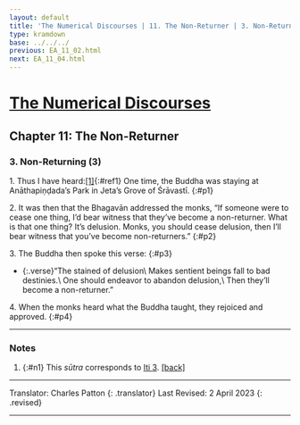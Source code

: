 ```yaml
---
layout: default
title: 'The Numerical Discourses | 11. The Non-Returner | 3. Non-Returning (3)'
type: kramdown
base: ../../../
previous: EA_11_02.html
next: EA_11_04.html
---
```


# [The Numerical Discourses](../index.html)
## Chapter 11: The Non-Returner
### 3. Non-Returning (3)

1\. Thus I have heard:[\[1\]](#n1){:#ref1} One time, the Buddha was staying at Anāthapiṇḍada’s Park in Jeta’s Grove of Śrāvastī.
{:#p1}

2\. It was then that the Bhagavān addressed the monks, “If someone were to cease one thing, I’d bear witness that they’ve become a non-returner. What is that one thing? It’s delusion. Monks, you should cease delusion, then I’ll bear witness that you’ve become non-returners.”
{:#p2}

3\. The Buddha then spoke this verse:
{:#p3}

* {:.verse}“The stained of delusion\\
Makes sentient beings fall to bad destinies.\\
One should endeavor to abandon delusion,\\
Then they’ll become a non-returner.”

4\. When the monks heard what the Buddha taught, they rejoiced and approved.
{:#p4}

---

### Notes

1. {:#n1} This <em>sūtra</em> corresponds to <a href="https://suttacentral.net/iti3" target="_blank">Iti 3</a>. [\[back\]](#ref1)

---

Translator: Charles Patton
{: .translator}
Last Revised: 2 April 2023
{: .revised}

---